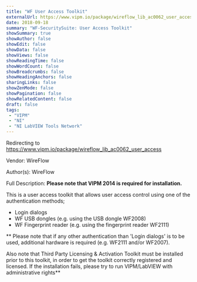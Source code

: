 ```yaml
---
title: "WF User Access Toolkit"
externalUrl: https://www.vipm.io/package/wireflow_lib_ac0062_user_access
date: 2018-09-18
summary: "WF-SecuritySuite: User Access Toolkit"
showSummary: true
showAuthor: false
showEdit: false
showData: false
showViews: false
showReadingTime: false
showWordCount: false
showBreadcrumbs: false
showHeadingAnchors: false
sharingLinks: false
showZenMode: false
showPagination: false
showRelatedContent: false
draft: false
tags:
 - "VIPM"
 - "NI"
 - "NI LabVIEW Tools Network"
---
```


Redirecting to https://www.vipm.io/package/wireflow_lib_ac0062_user_access

Vendor: WireFlow

Author(s): WireFlow
 
Full Description:
**Please note that VIPM 2014 is required for installation.** 

This is a user access toolkit that allows user access control using one of the authentication methods;
* Login dialogs
* WF USB dongles (e.g. using the USB dongle WF2008)
* WF Fingerprint reader (e.g. using the fingerprint reader WF2111)

** Please note that if any other authentication than 'Login dialogs' is to be used, additional hardware is required (e.g. WF2111 and/or WF2007).

Also note that Third Party Licensing & Activation Toolkit must be installed prior to this toolkit, in order to get the toolkit correctly registered and licensed.
If the installation fails, please try to run VIPM/LabVIEW with administrative rights**